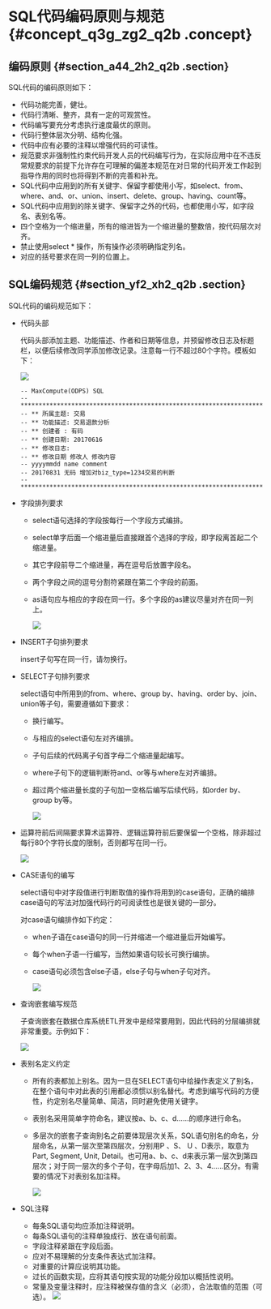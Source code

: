 # SQL代码编码原则与规范 {#concept_q3g_zg2_q2b .concept}

## 编码原则 {#section_a44_2h2_q2b .section}

SQL代码的编码原则如下：

-   代码功能完善，健壮。
-   代码行清晰、整齐，具有一定的可观赏性。
-   代码编写要充分考虑执行速度最优的原则。
-   代码行整体层次分明、结构化强。
-   代码中应有必要的注释以增强代码的可读性。
-   规范要求非强制性约束代码开发人员的代码编写行为，在实际应用中在不违反常规要求的前提下允许存在可理解的偏差本规范在对日常的代码开发工作起到指导作用的同时也将得到不断的完善和补充。
-   SQL代码中应用到的所有关键字、保留字都使用小写，如select、from、where、and、or、union、insert、delete、group、having、count等。
-   SQL代码中应用到的除关键字、保留字之外的代码，也都使用小写，如字段名、表别名等。
-   四个空格为一个缩进量，所有的缩进皆为一个缩进量的整数倍，按代码层次对齐。
-   禁止使用select \* 操作，所有操作必须明确指定列名。
-   对应的括号要求在同一列的位置上。

## SQL编码规范 {#section_yf2_xh2_q2b .section}

SQL代码的编码规范如下：

-   代码头部

    代码头部添加主题、功能描述、作者和日期等信息，并预留修改日志及标题栏，以便后续修改同学添加修改记录。注意每一行不超过80个字符。模板如下：

    ![](http://static-aliyun-doc.oss-cn-hangzhou.aliyuncs.com/assets/img/16308/15367335657938_zh-CN.png)

    ```
    -- MaxCompute(ODPS) SQL
    --**************************************************************************
    -- ** 所属主题: 交易
    -- ** 功能描述: 交易退款分析
    -- ** 创建者 : 有码
    -- ** 创建日期: 20170616 
    -- ** 修改日志:
    -- ** 修改日期 修改人 修改内容
    -- yyyymmdd name comment 
    -- 20170831 无码 增加对biz_type=1234交易的判断 
    --**************************************************************************
    ```

-   字段排列要求
    -   select语句选择的字段按每行一个字段方式编排。
    -   select单字后面一个缩进量后直接跟首个选择的字段，即字段离首起二个缩进量。
    -   其它字段前导二个缩进量，再在逗号后放置字段名。
    -   两个字段之间的逗号分割符紧跟在第二个字段的前面。
    -   as语句应与相应的字段在同一行。多个字段的as建议尽量对齐在同一列上。

        ![](http://static-aliyun-doc.oss-cn-hangzhou.aliyuncs.com/assets/img/16308/15367335658881_zh-CN.jpg)

-   INSERT子句排列要求

    insert子句写在同一行，请勿换行。

-   SELECT子句排列要求

    select语句中所用到的from、where、group by、having、order by、join、union等子句，需要遵循如下要求：

    -   换行编写。
    -   与相应的select语句左对齐编排。
    -   子句后续的代码离子句首字母二个缩进量起编写。
    -   where子句下的逻辑判断符and、or等与where左对齐编排。
    -   超过两个缩进量长度的子句加一空格后编写后续代码，如order by、group by等。

        ![](http://static-aliyun-doc.oss-cn-hangzhou.aliyuncs.com/assets/img/16308/15367335658882_zh-CN.jpg)

-   运算符前后间隔要求算术运算符、逻辑运算符前后要保留一个空格，除非超过每行80个字符长度的限制，否则都写在同一行。

    ![](http://static-aliyun-doc.oss-cn-hangzhou.aliyuncs.com/assets/img/16308/15367335658883_zh-CN.jpg)

-   CASE语句的编写

    select语句中对字段值进行判断取值的操作将用到的case语句，正确的编排case语句的写法对加强代码行的可阅读性也是很关键的一部分。

    对case语句编排作如下约定：

    -   when子语在case语句的同一行并缩进一个缩进量后开始编写。
    -   每个when子语一行编写，当然如果语句较长可换行编排。
    -   case语句必须包含else子语，else子句与when子句对齐。

        ![](http://static-aliyun-doc.oss-cn-hangzhou.aliyuncs.com/assets/img/16308/15367335658884_zh-CN.jpg)

-   查询嵌套编写规范

    子查询嵌套在数据仓库系统ETL开发中是经常要用到，因此代码的分层编排就非常重要。示例如下：

    ![](http://static-aliyun-doc.oss-cn-hangzhou.aliyuncs.com/assets/img/16308/15367335658885_zh-CN.jpg)

-   表别名定义约定
    -   所有的表都加上别名。因为一旦在SELECT语句中给操作表定义了别名，在整个语句中对此表的引用都必须惯以别名替代。考虑到编写代码的方便性，约定别名尽量简单、简洁，同时避免使用关键字。
    -   表别名采用简单字符命名，建议按a、b、c、d……的顺序进行命名。
    -   多层次的嵌套子查询别名之前要体现层次关系，SQL语句别名的命名，分层命名，从第一层次至第四层次，分别用P 、S、 U 、D表示，取意为Part, Segment, Unit, Detail。也可用a、b、c、d来表示第一层次到第四层次；对于同一层次的多个子句，在字母后加1、2、3、4……区分。有需要的情况下对表别名加注释。

        ![](http://static-aliyun-doc.oss-cn-hangzhou.aliyuncs.com/assets/img/16308/15367335658886_zh-CN.jpg)

-   SQL注释

    -   每条SQL语句均应添加注释说明。
    -   每条SQL语句的注释单独成行、放在语句前面。
    -   字段注释紧跟在字段后面。
    -   应对不易理解的分支条件表达式加注释。
    -   对重要的计算应说明其功能。
    -   过长的函数实现，应将其语句按实现的功能分段加以概括性说明。
    -   常量及变量注释时，应注释被保存值的含义（必须），合法取值的范围（可选）。
    ![](http://static-aliyun-doc.oss-cn-hangzhou.aliyuncs.com/assets/img/16308/15367335657939_zh-CN.png)


